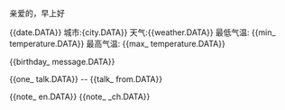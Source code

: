 

亲爱的，早上好

{{date.DATA}}
城市:{city.DATA}}
天气:{{weather.DATA}}
最低气温: {{min_ temperature.DATA}}
最高气温: {{max_ temperature.DATA}}

{{birthday_ message.DATA}}


{{one_ talk.DATA}} -- {{talk_ from.DATA}}


{{note_ en.DATA}}
{{note_ _ch.DATA}}

